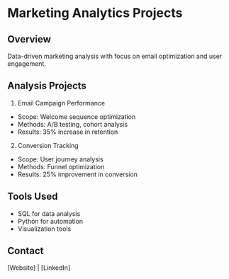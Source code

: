 # Marketing Analytics Projects

## Overview
Data-driven marketing analysis with focus on email optimization and user engagement.

## Analysis Projects
1. Email Campaign Performance
- Scope: Welcome sequence optimization
- Methods: A/B testing, cohort analysis
- Results: 35% increase in retention

2. Conversion Tracking
- Scope: User journey analysis
- Methods: Funnel optimization
- Results: 25% improvement in conversion

## Tools Used
- SQL for data analysis
- Python for automation
- Visualization tools

## Contact
[Website] | [LinkedIn]
